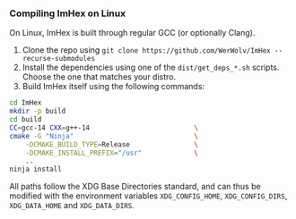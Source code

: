 ### Compiling ImHex on Linux

On Linux, ImHex is built through regular GCC (or optionally Clang).

1. Clone the repo using `git clone https://github.com/WerWolv/ImHex --recurse-submodules`
2. Install the dependencies using one of the `dist/get_deps_*.sh` scripts. Choose the one that matches your distro.
3. Build ImHex itself using the following commands:
```sh
cd ImHex
mkdir -p build
cd build
CC=gcc-14 CXX=g++-14                          \
cmake -G "Ninja"                              \
    -DCMAKE_BUILD_TYPE=Release                \
    -DCMAKE_INSTALL_PREFIX="/usr"             \
    ..
ninja install
```

All paths follow the XDG Base Directories standard, and can thus be modified
with the environment variables `XDG_CONFIG_HOME`, `XDG_CONFIG_DIRS`,
`XDG_DATA_HOME` and `XDG_DATA_DIRS`.